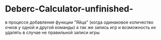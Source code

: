# Deberc-Calculator-unfinished-
в процессе добавления функции "Яйца" (когда одинаковое количество очков у одной и другой команды)
а так же запись игр и возможность их удалять в случае не правильной записи игры 
